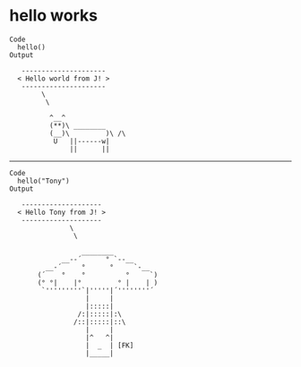 # hello works

    Code
      hello()
    Output
      
       --------------------- 
      < Hello world from J! >
       --------------------- 
            \
             \
      
              ^__^ 
              (**)\ ________ 
              (__)\         )\ /\ 
               U   ||------w|
                   ||      ||

---

    Code
      hello("Tony")
    Output
      
       -------------------- 
      < Hello Tony from J! >
       -------------------- 
                   \
                    \
      
                      ________
                 __--´      ° `--__
             __-´     °      °     `-__
           (´    °    °          °     `)
           (° °|    |°         ° |    | )
            `'''''''''`|'''''|´''''''''´
                       |     |
                       |:::::|
                     /:|:::::|:\
                    /::|:::::|::\
                       |     |
                       |^   ^|
                       |  _  | [FK]
                       |_____|

